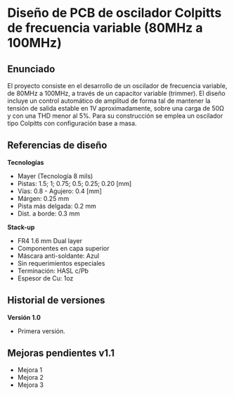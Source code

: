 # Diseño de PCB de oscilador Colpitts de frecuencia variable (80MHz a 100MHz)

## Enunciado
El proyecto consiste en el desarrollo de un oscilador de frecuencia variable, de 80MHz a 100MHz, a través de un capacitor variable (trimmer). El diseño incluye un control automático de amplitud de forma tal de mantener la tensión de salida estable en 1V aproximadamente, sobre una carga de 50Ω y con una THD menor al 5%. Para su construcción se emplea un oscilador tipo Colpitts con configuración base a masa.

## Referencias de diseño

**Tecnologías**
- Mayer (Tecnología 8 mils)
- Pistas: 1.5; 1; 0.75; 0.5; 0.25; 0.20 [mm]
- Vías: 0.8 - Agujero: 0.4 [mm]
- Márgen: 0.25 mm
- Pista más delgada: 0.2 mm
- Dist. a borde: 0.3 mm

**Stack-up**
- FR4 1.6 mm Dual layer
- Componentes en capa superior
- Máscara anti-soldante: Azul
- Sin requerimientos especiales
- Terminación: HASL c/Pb
- Espesor de Cu: 1oz

## Historial de versiones

**Versión 1.0**
- Primera versión.

## Mejoras pendientes v1.1
- Mejora 1
- Mejora 2
- Mejora 3